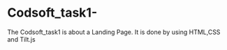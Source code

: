 # Codsoft_task1-
The Codsoft_task1 is about a Landing Page. It is done by using HTML,CSS and Tilt.js

